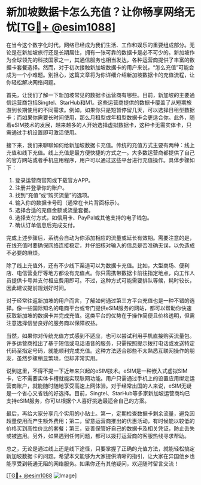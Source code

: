 # 新加坡数据卡怎么充值？让你畅享网络无忧[[TG💪+ @esim1088](https://t.me/s/esim1088)]

在当今这个数字化时代，网络已经成为我们生活、工作和娱乐的重要组成部分。无论是在新加坡旅行还是长期居住，拥有一张可靠的数据卡是必不可少的。新加坡作为全球领先的科技国家之一，其通信服务也相当发达，各种运营商提供了丰富的数据卡套餐选择。然而，对于初次接触新加坡数据卡的用户来说，“怎么充值”可能会成为一个小难题。别担心，这篇文章将为你详细介绍新加坡数据卡的充值流程，让你轻松解决网络问题。

首先，让我们了解一下新加坡常见的数据卡运营商有哪些。目前，新加坡的主要通信运营商包括Singtel、StarHub和M1。这些运营商提供的数据卡覆盖了从短期旅游到长期使用的不同需求。例如，如果你只是短暂停留几天，可以选择日租型数据卡；而如果你需要长时间使用，那么月租型或年租型数据卡会更适合你。此外，随着eSIM技术的发展，越来越多的人开始选择虚拟数据卡，这种卡无需实体卡，只需通过手机设置即可激活使用。

接下来，我们来聊聊如何给新加坡数据卡充值。传统的充值方式主要有两种：线上充值和线下充值。线上充值是最方便快捷的方式之一。大多数运营商都提供了自己的官方网站或者手机应用程序，用户可以通过这些平台进行充值操作。具体步骤如下：

1. 登录运营商官网或下载官方APP。
2. 注册并登录你的账户。
3. 找到“充值”或“购买流量”的选项。
4. 输入你的数据卡号码（通常在卡片背面标示）。
5. 选择合适的充值金额或流量套餐。
6. 选择支付方式，如信用卡、PayPal或其他支持的电子钱包。
7. 确认订单信息后完成支付。

完成上述步骤后，系统会自动为你添加相应的流量或延长有效期。需要注意的是，在线充值时要确保网络连接稳定，并仔细核对输入的信息是否准确无误，以免造成不必要的麻烦。

除了线上充值外，还有不少线下渠道可以为数据卡充值。比如，大型商场、便利店、电信营业厅等地方都设有充值点。你只需携带数据卡前往指定地点，向工作人员提供卡号并支付相应费用即可。不过，这种方式可能需要排队等候，耗时较长，因此建议提前规划好时间。

对于经常往返新加坡的用户而言，了解如何通过第三方平台充值也是一种不错的选择。像一些国际知名的电商平台或专门提供eSIM服务的网站，都可以帮助你快速获取新加坡的数据卡并完成充值。这类平台的优势在于操作简便且价格透明，但需注意选择信誉良好的服务商以保障权益。

当然，如果你对传统充值方式感到不适应，也可以尝试利用手机直接购买流量包。许多运营商推出了基于短信或电话语音的服务，只需按照提示拨打电话或发送特定代码至指定号码，就能顺利完成充值。这种方法适合那些不太熟悉互联网操作的朋友，虽然步骤稍显繁琐，但却非常实用。

说到这里，不得不提一下近年来兴起的eSIM技术。eSIM是一种嵌入式虚拟SIM卡，它不需要实体卡槽就能实现联网功能。用户只需通过手机上的设置应用绑定运营商账户，就能随时随地享受高速上网体验。对于经常出国的人来说，eSIM无疑是一个省心又省钱的好选择。目前，Singtel、StarHub等多家新加坡运营商均已支持eSIM服务，你可以根据个人喜好挑选最适合自己的方案。

最后，再给大家分享几个实用的小贴士。第一，定期检查数据卡剩余流量，避免因超量使用而产生额外费用；第二，留意运营商推出的优惠活动，有时候能以较低的价格买到高性价比的套餐；第三，妥善保管好自己的数据卡及相关凭证，防止丢失或被盗用。另外，如果遇到任何问题，都可以拨打运营商的客服热线寻求帮助。

总之，无论是通过线上还是线下途径，只要掌握了正确的充值方法，就能轻松搞定新加坡数据卡的问题。希望本文能够为大家提供清晰的指引，让大家在异国他乡也能享受到畅通无阻的网络服务。如果你还有其他疑问，欢迎随时留言交流！

[[TG💪+ @esim1088](https://t.me/s/esim1088) ![Image](https://i.postimg.cc/4NQfJmqS/Snipaste-2025-05-13-00-14-12.png)]